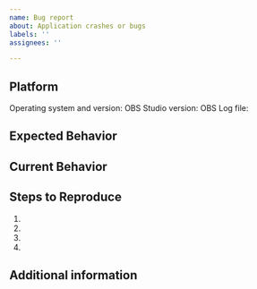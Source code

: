 ```yaml
---
name: Bug report
about: Application crashes or bugs
labels: ''
assignees: ''

---
```


<!-- READ THIS FIRST -->
<!-- The OBS Studio GitHub issue tracker is **ONLY** to be -->
<!-- used for reporting Bugs that have replication steps. -->

<!-- You can post Feature Requests here: https://ideas.obsproject.com/ -->
<!-- Get help for Support Issues here: https://obsproject.com/help -->

<!--- Provide a general summary of the issue in the Title above -->

## Platform
<!-- Please fill out the following information about your bug report. -->
<!-- If you are on Linux and installed using a package, please list the package type. -->
Operating system and version:
OBS Studio version:
OBS Log file:

## Expected Behavior
<!-- Tell us what should happen -->

## Current Behavior
<!-- Tell us what happens instead of the expected behavior. -->
<!-- Please include a log file here if possible. -->

## Steps to Reproduce
<!-- Provide a link to a live example, or an unambiguous set of steps to -->
<!-- reproduce this bug. Include code to reproduce, if relevant. -->
<!-- Screenshots and video are encouraged if applicable. -->
1.
2.
3.
4.

## Additional information
<!-- Not obligatory, but provide any additional details or information -->
<!-- that you feel might be relevant to the issue -->

<!-- If you have a crash log and cannot upload the file directly, -->
<!-- copy/paste the contents into the tag below and remove the comment -->

<!--
<details>
  <summary>Crash Log</summary>
  POST CRASH HERE
</details>
-->
